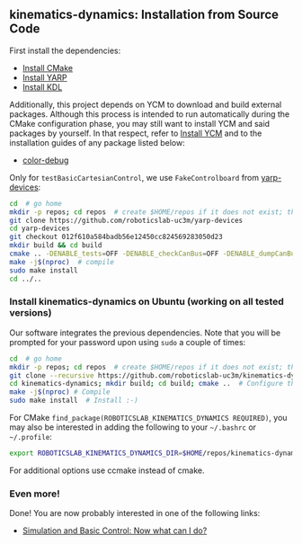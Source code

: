 ## kinematics-dynamics: Installation from Source Code

First install the dependencies:

- [Install CMake](https://github.com/roboticslab-uc3m/installation-guides/blob/master/install-cmake.md)
- [Install YARP](https://github.com/roboticslab-uc3m/installation-guides/blob/master/install-yarp.md)
- [Install KDL](https://github.com/roboticslab-uc3m/installation-guides/blob/master/install-kdl.md)

Additionally, this project depends on YCM to download and build external packages. Although this process is intended to run automatically during the CMake configuration phase, you may still want to install YCM and said packages by yourself. In that respect, refer to [Install YCM](https://github.com/roboticslab-uc3m/installation-guides/blob/master/install-ycm.md) and to the installation guides of any package listed below:

- [color-debug](https://github.com/roboticslab-uc3m/color-debug)

Only for `testBasicCartesianControl`, we use `FakeControlboard` from [yarp-devices](https://github.com/roboticslab-uc3m/yarp-devices):

```bash
cd  # go home
mkdir -p repos; cd repos  # create $HOME/repos if it does not exist; then, enter it
git clone https://github.com/roboticslab-uc3m/yarp-devices
cd yarp-devices
git checkout 012f610a584badb56e12450cc824569283050d23
mkdir build && cd build
cmake .. -DENABLE_tests=OFF -DENABLE_checkCanBus=OFF -DENABLE_dumpCanBus=OFF -DENABLE_OneCanBusOneWrapper=OFF -DENABLE_TwoCanBusThreeWrappers=OFF -DENABLE_CanBusControlBoard=OFF -DENABLE_CanBusHico=OFF -DENABLE_CuiAbsolute=OFF -DENABLE_FakeJoint=OFF -DENABLE_Jr3=OFF -DENABLE_LacqueyFetch=OFF -DENABLE_LeapMotionSensor=OFF -DENABLE_ProximitySensorsClient=OFF -DENABLE_SpaceNavigator=OFF -DENABLE_TechnosoftIpos=OFF -DENABLE_TextilesHand=OFF -DENABLE_WiimoteSensor=OFF
make -j$(nproc)  # compile
sudo make install
cd ../..
```

### Install kinematics-dynamics on Ubuntu (working on all tested versions)

Our software integrates the previous dependencies. Note that you will be prompted for your password upon using `sudo` a couple of times:

```bash
cd  # go home
mkdir -p repos; cd repos  # create $HOME/repos if it does not exist; then, enter it
git clone --recursive https://github.com/roboticslab-uc3m/kinematics-dynamics.git  # Download kinematics-dynamics software from the repository; Use --recursive to get embedded repositories (technically, git submodules)
cd kinematics-dynamics; mkdir build; cd build; cmake ..  # Configure the kinematics-dynamics software
make -j$(nproc) # Compile
sudo make install  # Install :-)
```

For CMake `find_package(ROBOTICSLAB_KINEMATICS_DYNAMICS REQUIRED)`, you may also be interested in adding the following to your `~/.bashrc` or `~/.profile`:
```bash
export ROBOTICSLAB_KINEMATICS_DYNAMICS_DIR=$HOME/repos/kinematics-dynamics/build  # Points to where TEOConfig.cmake is generated upon running CMake
```

For additional options use ccmake instead of cmake.

### Even more!

Done! You are now probably interested in one of the following links:
- [Simulation and Basic Control: Now what can I do?]( teo-post-install.md )
